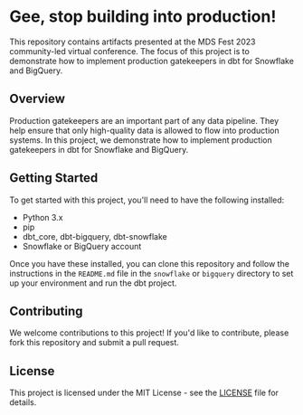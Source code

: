 # Gee, stop building into production!

This repository contains artifacts presented at the MDS Fest 2023 community-led virtual conference. The focus of this project is to demonstrate how to implement production gatekeepers in dbt for Snowflake and BigQuery.

## Overview

Production gatekeepers are an important part of any data pipeline. They help ensure that only high-quality data is allowed to flow into production systems. In this project, we demonstrate how to implement production gatekeepers in dbt for Snowflake and BigQuery.

## Getting Started

To get started with this project, you'll need to have the following installed:

- Python 3.x
- pip
- dbt_core, dbt-bigquery, dbt-snowflake
- Snowflake or BigQuery account

Once you have these installed, you can clone this repository and follow the instructions in the `README.md` file in the `snowflake` or `bigquery` directory to set up your environment and run the dbt project.

## Contributing

We welcome contributions to this project! If you'd like to contribute, please fork this repository and submit a pull request.

## License

This project is licensed under the MIT License - see the [LICENSE](LICENSE) file for details.